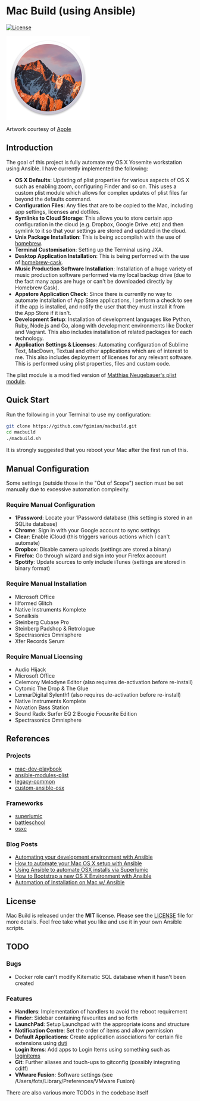 # Mac Build (using Ansible)

[![License](https://img.shields.io/badge/license-MIT-blue.svg)](https://github.com/fgimian/campies/blob/master/LICENSE)

![Mac Build Logo](images/macbuild-logo.png)

Artwork courtesy of [Apple](http://www.apple.com/)

## Introduction

The goal of this project is fully automate my OS X Yosemite workstation using
Ansible.  I have currently implemented the following:

* **OS X Defaults**: Updating of plist properties for various aspects of OS X
  such as enabling zoom, configuring Finder and so on.  This uses a custom
  plist module which allows for complex updates of plist files far beyond
  the defaults command.
* **Configuration Files**: Any files that are to be copied to the Mac,
  including app settings, licenses and dotfiles.
* **Symlinks to Cloud Storage**: This allows you to store certain app
  configuration in the cloud (e.g. Dropbox, Google Drive .etc) and then
  symlink to it so that your settings are stored and updated in the cloud.
* **Unix Package Installation**: This is being accomplish with the use of
  [homebrew](https://github.com/Homebrew/homebrew).
* **Terminal Customisation**: Setting up the Terminal using JXA.
* **Desktop Application Installation**: This is being performed with the use
  of [homebrew-cask](https://github.com/caskroom/homebrew-cask).
* **Music Production Software Installation**: Installation of a huge variety of
  music production software performed via my local backup drive (due to the
  fact many apps are huge or can't be downloaded directly by Homebrew Cask).
* **Appstore Application Check**: Since there is currently no way to automate
  installation of App Store applications, I perform a check to see if the app
  is installed, and notify the user that they must install it from the App
  Store if it isn't.
* **Development Setup**: Installation of development languages like Python,
  Ruby, Node.js and Go, along with development environments like Docker and
  Vagrant.  This also includes installation of related packages for each
  technology.
* **Application Settings & Licenses**: Automating configuration of Sublime 
  Text, MacDown, Textual and other applications which are of interest to me.
  This also includes deployment of licenses for any relevant software.
  This is performed using plist properties, files and custom code.

The plist module is a modified version of
[Matthias Neugebauer's plist module](https://github.com/mtneug/ansible-modules-plist).

## Quick Start

Run the following in your Terminal to use my configuration:

```bash
git clone https://github.com/fgimian/macbuild.git
cd macbuild
./macbuild.sh
```

It is strongly suggested that you reboot your Mac after the first run
of this.

## Manual Configuration

Some settings (outside those in the "Out of Scope") section must be set
manually due to excessive automation complexity.

### Require Manual Configuration

* **1Password**: Locate your 1Password database (this setting is stored in an
  SQLite database)
* **Chrome**: Sign in with your Google account to sync settings
* **Clear**: Enable iCloud (this triggers various actions which I can't
  automate)
* **Dropbox**: Disable camera uploads (settings are stored a binary)
* **Firefox**: Go through wizard and sign into your Firefox account
* **Spotify**: Update sources to only include iTunes (settings are stored
  in binary format)

### Require Manual Installation

* Microsoft Office
* Illformed Glitch
* Native Instruments Komplete
* Sonalksis
* Steinberg Cubase Pro
* Steinberg Padshop & Retrologue
* Spectrasonics Omnisphere
* Xfer Records Serum

### Require Manual Licensing

* Audio Hijack
* Microsoft Office
* Celemony Melodyne Editor (also requires de-activation before re-install)
* Cytomic The Drop & The Glue
* LennarDigital Sylenth1 (also requires de-activation before re-install)
* Native Instruments Komplete
* Novation Bass Station
* Sound Radix Surfer EQ 2 Boogie Focusrite Edition
* Spectrasonics Omnisphere

## References

### Projects

* [mac-dev-playbook](https://github.com/geerlingguy/mac-dev-playbook)
* [ansible-modules-plist](https://github.com/mtneug/ansible-modules-plist)
* [legacy-common](https://github.com/osxc/legacy-common)
* [custom-ansible-osx](https://github.com/mtneug/custom-ansible-osx)

### Frameworks

* [superlumic](https://github.com/superlumic/superlumic)
* [battleschool](https://github.com/spencergibb/battleschool)
* [osxc](http://osxc.github.io/)

### Blog Posts

* [Automating your development environment with Ansible](http://www.nickhammond.com/automating-development-environment-ansible/)
* [How to automate your Mac OS X setup with Ansible](https://blog.vandenbrand.org/2016/01/04/how-to-automate-your-mac-os-x-setup-with-ansible/)
* [Using Ansible to automate OSX installs via Superlumic](http://vanderveer.be/2015/09/27/using-ansible-to-automate-osx-installs-via-superlumic.html)
* [How to Bootstrap a new OS X Environment with Ansible](http://flounderedge.com/bootstrap-new-os-x-environment-ansible/)
* [Automation of Installation on Mac w/ Ansible](https://medium.com/@hackyGQ/automation-of-installation-on-mac-w-ansible-21354cce0d7b#.j7rujxwgc)

## License

Mac Build is released under the **MIT** license. Please see the
[LICENSE](https://github.com/fgimian/macbuild/blob/master/LICENSE) file for
more details.  Feel free take what you like and use it in your own Ansible
scripts.

## TODO

### Bugs

* Docker role can't modify Kitematic SQL database when it hasn't been created

### Features

* **Handlers**: Implementation of handlers to avoid the reboot requirement
* **Finder**: Sidebar containing favourites and so forth
* **LaunchPad**: Setup Launchpad with the appropriate icons and structure
* **Notification Centre**: Set the order of items and allow permission
* **Default Applications**: Create application associations for certain file 
  extensions using [duti](http://duti.org/documentation.html)
* **Login Items**: Add apps to Login Items using something such as
  [loginitems](https://github.com/OJFord/loginitems)
* **Git**: Further aliases and touch-ups to gitconfig (possibly
  integrating cdiff)
* **VMware Fusion**: Software settings (see
  /Users/fots/Library/Preferences/VMware Fusion)

There are also various more TODOs in the codebase itself
